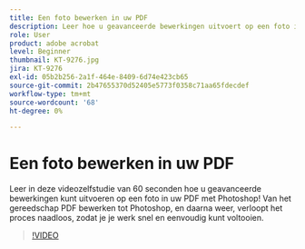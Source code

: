 ```yaml
---
title: Een foto bewerken in uw PDF
description: Leer hoe u geavanceerde bewerkingen uitvoert op een foto in uw PDF met Photoshop
role: User
product: adobe acrobat
level: Beginner
thumbnail: KT-9276.jpg
jira: KT-9276
exl-id: 05b2b256-2a1f-464e-8409-6d74e423cb65
source-git-commit: 2b47655370d52405e5773f0358c71aa65fdecdef
workflow-type: tm+mt
source-wordcount: '68'
ht-degree: 0%

---
```


# Een foto bewerken in uw PDF

Leer in deze videozelfstudie van 60 seconden hoe u geavanceerde bewerkingen kunt uitvoeren op een foto in uw PDF met Photoshop! Van het gereedschap PDF bewerken tot Photoshop, en daarna weer, verloopt het proces naadloos, zodat je je werk snel en eenvoudig kunt voltooien.

>[!VIDEO](https://video.tv.adobe.com/v/338276?quality=12&learn=on&hidetitle=true)
